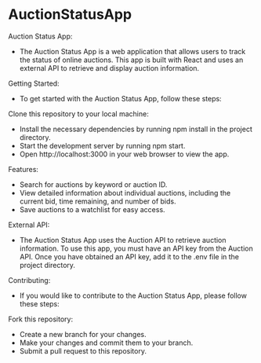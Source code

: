 # AuctionStatusApp

Auction Status App:
- The Auction Status App is a web application that allows users to track the status of online auctions. This app is built with React and uses an external API to retrieve and display auction information.

Getting Started:
- To get started with the Auction Status App, follow these steps:

Clone this repository to your local machine:
- Install the necessary dependencies by running npm install in the project directory.
- Start the development server by running npm start.
- Open http://localhost:3000 in your web browser to view the app.

Features:
- Search for auctions by keyword or auction ID.
- View detailed information about individual auctions, including the current bid, time remaining, and number of bids.
- Save auctions to a watchlist for easy access.

External API:
- The Auction Status App uses the Auction API to retrieve auction information. To use this app, you must have an API key from the Auction API. Once you have obtained an API key, add it to the .env file in the project directory.

Contributing:
- If you would like to contribute to the Auction Status App, please follow these steps:

Fork this repository:
- Create a new branch for your changes.
- Make your changes and commit them to your branch.
- Submit a pull request to this repository.